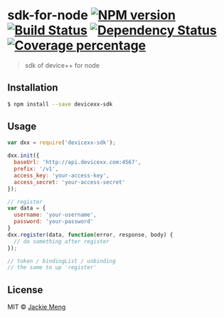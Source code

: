 # sdk-for-node [![NPM version][npm-image]][npm-url] [![Build Status][travis-image]][travis-url] [![Dependency Status][daviddm-image]][daviddm-url] [![Coverage percentage][coveralls-image]][coveralls-url]
> sdk of device++ for node

## Installation

```sh
$ npm install --save devicexx-sdk
```

## Usage

```js
var dxx = require('devicexx-sdk');

dxx.init({
  baseUrl: 'http://api.devicexx.com:4567',
  prefix: '/v1',
  access_key: 'your-access-key',
  access_secret: 'your-access-secret'
});

// register
var data = {
  username: 'your-username',
  password: 'your-password'
}
dxx.register(data, function(error, response, body) {
  // do something after register
});

// token / bindingList / unbinding 
// the same to up 'register'
```
## License

MIT © [Jackie Meng](jackie.vankia.cn)


[npm-image]: https://badge.fury.io/js/sdk-for-node.svg
[npm-url]: https://npmjs.org/package/sdk-for-node
[travis-image]: https://travis-ci.org/mengjiaqi/sdk-for-node.svg?branch=master
[travis-url]: https://travis-ci.org/mengjiaqi/sdk-for-node
[daviddm-image]: https://david-dm.org/mengjiaqi/sdk-for-node.svg?theme=shields.io
[daviddm-url]: https://david-dm.org/mengjiaqi/sdk-for-node
[coveralls-image]: https://coveralls.io/repos/mengjiaqi/sdk-for-node/badge.svg
[coveralls-url]: https://coveralls.io/r/mengjiaqi/sdk-for-node
